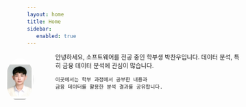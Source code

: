 ```yaml
---
layout: home
title: Home
sidebar:
   enabled: true
---
```

<!-- Flex 컨테이너: 가로 정렬 -->
<div style="display: flex; align-items: flex-start; margin-bottom: 1rem;">

  <!-- 1) 이미지 영역: 좌측으로 약간 음수 마진 -->
  <img src="/assets/images/me.jpg" alt="프로필"
       style="
         width: 100px;
         height: 100px;
         object-fit: cover;
         border-radius: 50%;
         margin-left: -50px;  /* 숫자를 키우면 더 왼쪽으로! */
         margin-right: 1rem;  /* 텍스트와 간격 */
       " />

  <!-- 2) 텍스트 영역: flex-grow 로 남은 공간 차지 -->
  <div style="flex: 1;">
    안녕하세요, 소프트웨어를 전공 중인 학부생 박찬우입니다.  
    데이터 분석, 특히 금융 데이터 분석에 관심이 많습니다.

    이곳에서는 학부 과정에서 공부한 내용과  
    금융 데이터를 활용한 분석 결과를 공유합니다.
  </div>
</div>


<!-- 안녕하세요, 소프트웨어를 전공 중인 학부생 박찬우입니다.  
데이터 분석, 특히 금융 데이터 분석에 관심이 있습니다.

이곳에서는 학부 과정에서 공부한 내용과  
금융 데이터를 활용한 분석 결과를 공유합니다. -->
